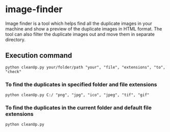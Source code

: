 # image-finder
Image finder is a tool which helps find all the duplicate images in your machine and show a preview of the duplicate images in HTML format. The tool can also filter the duplicate images out and move them in separate directory.

## Execution command
```console
python cleanUp.py your/folder/path "your", "file", "extensions", "to", "check"
```

### To find the duplicates in specified folder and file extensions
```console
python cleanUp.py C:/ "png", "jpg", "ico", "jpeg", "tif", "gif"
```

### To find the duplicates in the current folder and default file extensions
```console
python cleanUp.py
```


